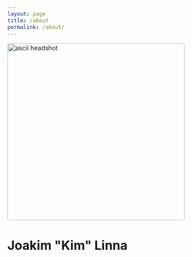 ```yaml
---
layout: page
title: /about
permalink: /about/
---
```

<img src="../assets/images/about/ascii_headshot_2.png" alt="ascii headshot" width="400"/>

# Joakim "Kim" Linna